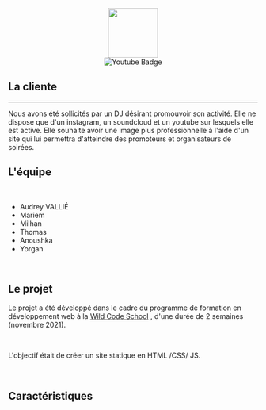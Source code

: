 <div id="header" align="center">
  <img src="https://media.giphy.com/media/3ohryiYkE0DVwdLAys/giphy.gif" width="100"/>

 <div id="badges" align="center>

  <a href="https://www.linkedin.com/in/audrey-valli%C3%A9-26a65118b/">
    <img src="https://img.shields.io/badge/YouTube-red?style=for-the-badge&logo=youtube&logoColor=white" alt="Youtube Badge"/>
  </a>
                                                                                                                            </div>
</div
                                                                                                                            ><h2>La cliente </h2>
<hr/>

<p>Nous avons été sollicités par un DJ désirant promouvoir son activité. Elle ne dispose que d'un instagram, un soundcloud et un youtube sur lesquels elle est active. Elle souhaite avoir une image plus professionnelle à l'aide d'un site qui lui permettra d'atteindre des promoteurs et organisateurs de soirées.
 <br/>
<h2> L'équipe </h2>

<br/>
<ul>
    <li>Audrey VALLIÉ</li>
    <li>Mariem </li>
    <li>Milhan</li>
    <li>Thomas</li>
    <li>Anoushka</li>
    <li>Yorgan </li>
</ul>
 





<br/>
<h2> Le projet </h2>

<p>Le projet a été développé dans le cadre du programme de formation en développement web à la <a href="https://www.wildcodeschool.com/">Wild Code School</a> , d'une durée de 2 semaines (novembre 2021).</p>
</br>
<p>L'objectif était de créer un site statique en  HTML /CSS/ JS.</p>
</br>
<h2>Caractéristiques

